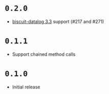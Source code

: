 # `0.2.0`

- [biscuit-datalog 3.3](https://www.biscuitsec.org/blog/biscuit-3-3/) support (#217 and #271)

# `0.1.1`

- Support chained method calls

# `0.1.0` 

- Initial release
